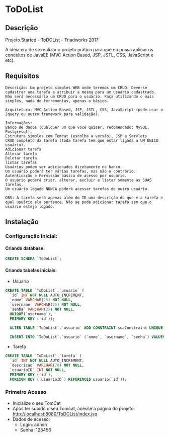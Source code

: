 # ToDoList
## Descrição
Projeto Started - ToDOList - Triadworks 2017

A idéia era de se realizar o projeto prático para que eu possa aplicar os conceitos de JavaEE (MVC Action Based, JSP, JSTL, CSS, JavaScript e etc).

## Requisitos
```
Descrição: Um projeto simples WEB onde teremos um CRUD. Deve-se cadastrar uma tarefa e atribuir a mesma para um usuário cadastrado. Não será necessário um CRUD para o usuário. Faça utilizando o mais simples, nada de ferramentas, apenas o básico.

Arquitetura: MVC Action Based, JSP, JSTL, CSS, JavaScript (pode usar o Jquery ou outro framework para validação).

Informações:
Banco de dados (qualquer um que você quiser, recomendado: MySQL, Postgresql).
Estrutura simples com Tomcat (escolha a versão), JSP e Servlets.
CRUD completo da tarefa (toda tarefa tem que estar ligada a UM ÚNICO usuário).
Adicionar tarefa
Alterar tarefa
Deletar tarefa
listar tarefas
Usuários podem ser adicionados diretamente no banco.
Um usuário poderá ter várias tarefas, mas não o contrário.
Autenticação e Permissão básica de acesso por usuário.
O usuário poderá criar, alterar, excluir e listar somente as SUAS tarefas.
Um usuário logado NUNCA poderá acessar tarefas de outro usuário.

OBS: A tarefa será apenas além do ID uma descrição do que é a tarefa e qual usuário ela pertence. Não se pode adicionar tarefa sem que o usuário esteja logado.
```
## Instalação
### Configuração Inicial:
#### Criando database:
```sql 
CREATE SCHEMA `ToDoList`;
```
#### Criando tabelas iniciais:
- Usuario
```sql
CREATE TABLE `ToDoList`.`usuario` (
  `id` INT NOT NULL AUTO_INCREMENT,
  `nome` VARCHAR(25) NOT NULL,
  `username` VARCHAR(25) NOT NULL,
  `senha` VARCHAR(25) NOT NULL,
  UNIQUE(`username`),
  PRIMARY KEY (`id`));

  ALTER TABLE `ToDoList`.`usuario` ADD CONSTRAINT suaConstraint UNIQUE (RA, email);
  
  INSERT INTO `ToDoList`.`usuario` (`nome`, `username`, `senha`) VALUES ('admin', 'admin', '123456');
```
- Tarefa
```sql
CREATE TABLE `ToDoList`.`tarefa` (
  `id` INT NOT NULL AUTO_INCREMENT,
  `descricao` VARCHAR(70) NOT NULL,
  `usuarioID` INT NOT NULL,
  PRIMARY KEY (`id`),
  FOREIGN KEY (`usuarioID`) REFERENCES usuario(`id`));
```

### Primeiro Acesso
- Inicialize o seu TomCat
- Após ter subido o seu Tomcat, acesse a pagina do projeto: [http://localhost:8080/ToDOList/index.jsp](http://localhost:8080/ToDOList/index.jsp)
- Dados de acesso:
  - Login: admin
  - Senha: 123456
